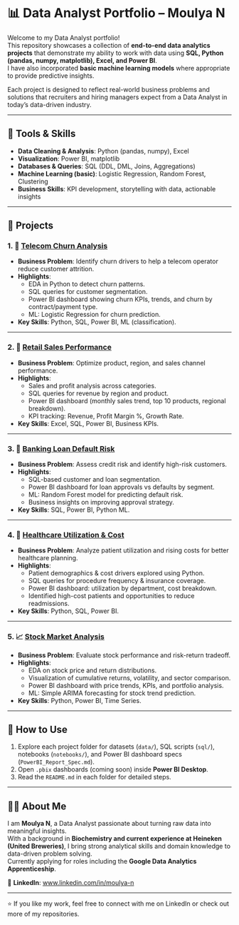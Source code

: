 # 📊 Data Analyst Portfolio – Moulya N

Welcome to my Data Analyst portfolio!  
This repository showcases a collection of **end-to-end data analytics projects** that demonstrate my ability to work with data using **SQL, Python (pandas, numpy, matplotlib), Excel, and Power BI**.  
I have also incorporated **basic machine learning models** where appropriate to provide predictive insights.  

Each project is designed to reflect real-world business problems and solutions that recruiters and hiring managers expect from a Data Analyst in today’s data-driven industry.

---

## 🔑 Tools & Skills
- **Data Cleaning & Analysis**: Python (pandas, numpy), Excel  
- **Visualization**: Power BI, matplotlib  
- **Databases & Queries**: SQL (DDL, DML, Joins, Aggregations)  
- **Machine Learning (basic)**: Logistic Regression, Random Forest, Clustering  
- **Business Skills**: KPI development, storytelling with data, actionable insights  

---

## 📂 Projects

### 1. 📡 [Telecom Churn Analysis](./Telecom/)
- **Business Problem**: Identify churn drivers to help a telecom operator reduce customer attrition.  
- **Highlights**:
  - EDA in Python to detect churn patterns.
  - SQL queries for customer segmentation.
  - Power BI dashboard showing churn KPIs, trends, and churn by contract/payment type.
  - ML: Logistic Regression for churn prediction.  
- **Key Skills**: Python, SQL, Power BI, ML (classification).  

---

### 2. 🛒 [Retail Sales Performance](./Retail/)
- **Business Problem**: Optimize product, region, and sales channel performance.  
- **Highlights**:
  - Sales and profit analysis across categories.
  - SQL queries for revenue by region and product.
  - Power BI dashboard (monthly sales trend, top 10 products, regional breakdown).
  - KPI tracking: Revenue, Profit Margin %, Growth Rate.  
- **Key Skills**: Excel, SQL, Power BI, Business KPIs.  

---

### 3. 🧾 [Banking Loan Default Risk](./Banking/)
- **Business Problem**: Assess credit risk and identify high-risk customers.  
- **Highlights**:
  - SQL-based customer and loan segmentation.
  - Power BI dashboard for loan approvals vs defaults by segment.
  - ML: Random Forest model for predicting default risk.
  - Business insights on improving approval strategy.  
- **Key Skills**: SQL, Power BI, Python ML.  

---

### 4. 🏥 [Healthcare Utilization & Cost](./Healthcare/)
- **Business Problem**: Analyze patient utilization and rising costs for better healthcare planning.  
- **Highlights**:
  - Patient demographics & cost drivers explored using Python.
  - SQL queries for procedure frequency & insurance coverage.
  - Power BI dashboard: utilization by department, cost breakdown.
  - Identified high-cost patients and opportunities to reduce readmissions.  
- **Key Skills**: Python, SQL, Power BI.  

---

### 5. 📈 [Stock Market Analysis](./StockMarket/)
- **Business Problem**: Evaluate stock performance and risk-return tradeoff.  
- **Highlights**:
  - EDA on stock price and return distributions.
  - Visualization of cumulative returns, volatility, and sector comparison.
  - Power BI dashboard with price trends, KPIs, and portfolio analysis.
  - ML: Simple ARIMA forecasting for stock trend prediction.  
- **Key Skills**: Python, Power BI, Time Series.  

---

## 🚀 How to Use
1. Explore each project folder for datasets (`data/`), SQL scripts (`sql/`), notebooks (`notebooks/`), and Power BI dashboard specs (`PowerBI_Report_Spec.md`).  
2. Open `.pbix` dashboards (coming soon) inside **Power BI Desktop**.  
3. Read the `README.md` in each folder for detailed steps.  

---

## 👩‍💻 About Me
I am **Moulya N**, a Data Analyst passionate about turning raw data into meaningful insights.  
With a background in **Biochemistry and current experience at Heineken (United Breweries)**, I bring strong analytical skills and domain knowledge to data-driven problem solving.  
Currently applying for roles including the **Google Data Analytics Apprenticeship**.  

📌 **LinkedIn**: www.linkedin.com/in/moulya-n
  

---

⭐ If you like my work, feel free to connect with me on LinkedIn or check out more of my repositories.  
